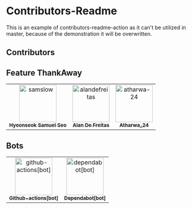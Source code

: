 # Contributors-Readme

This is an example of contributors-readme-action as it can't be utilized in master, because of the demonstration it will be overwritten.

## Contributors

<!-- readme: contributors -start -->
<!-- readme: contributors -end -->

## Feature ThankAway

<!-- readme: samslow,alandefreitas,atharwa-24 -start -->
<table>
<tr>
    <td align="center">
        <a href="https://github.com/samslow">
            <img src="https://avatars1.githubusercontent.com/u/26738367?v=4" width="100;" alt="samslow"/>
            <br />
            <sub><b>Hyeonseok Samuel Seo</b></sub>
        </a>
    </td>
    <td align="center">
        <a href="https://github.com/alandefreitas">
            <img src="https://avatars0.githubusercontent.com/u/5369819?v=4" width="100;" alt="alandefreitas"/>
            <br />
            <sub><b>Alan De Freitas</b></sub>
        </a>
    </td>
    <td align="center">
        <a href="https://github.com/atharwa-24">
            <img src="https://avatars0.githubusercontent.com/u/54115798?v=4" width="100;" alt="atharwa-24"/>
            <br />
            <sub><b>Atharwa_24</b></sub>
        </a>
    </td></tr>
</table>
<!-- readme: samslow,alandefreitas,atharwa-24 -end -->

## Bots

<!-- readme: bots -start -->
<table>
<tr>
    <td align="center">
        <a href="https://github.com/github-actions[bot]">
            <img src="https://avatars2.githubusercontent.com/in/15368?v=4" width="100;" alt="github-actions[bot]"/>
            <br />
            <sub><b>Github-actions[bot]</b></sub>
        </a>
    </td>
    <td align="center">
        <a href="https://github.com/dependabot[bot]">
            <img src="https://avatars0.githubusercontent.com/in/29110?v=4" width="100;" alt="dependabot[bot]"/>
            <br />
            <sub><b>Dependabot[bot]</b></sub>
        </a>
    </td></tr>
</table>
<!-- readme: bots -end -->

